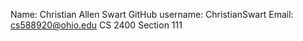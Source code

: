
Name: Christian Allen Swart
GitHub username: ChristianSwart
Email: cs588920@ohio.edu
CS 2400
Section 111
